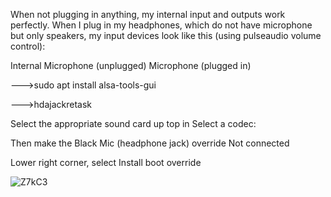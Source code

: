 When not plugging in anything, my internal input and outputs work perfectly. When I plug in my headphones, which do not have microphone but only speakers, my input devices look like this (using pulseaudio volume control):

Internal Microphone (unplugged)
Microphone (plugged in)

--->sudo apt install alsa-tools-gui

--->hdajackretask

Select the appropriate sound card up top in Select a codec:

Then make the Black Mic (headphone jack) override Not connected

Lower right corner, select Install boot override

![Z7kC3](https://github.com/user-attachments/assets/e7b9d49c-d829-4b22-8c82-7dc16256e589)



